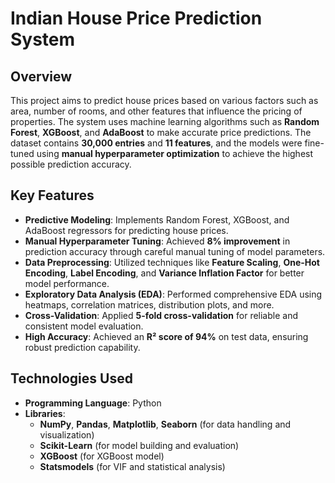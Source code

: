 # Indian House Price Prediction System

## Overview
This project aims to predict house prices based on various factors such as area, number of rooms, and other features that influence the pricing of properties. The system uses machine learning algorithms such as **Random Forest**, **XGBoost**, and **AdaBoost** to make accurate price predictions. The dataset contains **30,000 entries** and **11 features**, and the models were fine-tuned using **manual hyperparameter optimization** to achieve the highest possible prediction accuracy.

## Key Features

- **Predictive Modeling**: Implements Random Forest, XGBoost, and AdaBoost regressors for predicting house prices.
- **Manual Hyperparameter Tuning**: Achieved **8% improvement** in prediction accuracy through careful manual tuning of model parameters.
- **Data Preprocessing**: Utilized techniques like **Feature Scaling**, **One-Hot Encoding**, **Label Encoding**, and **Variance Inflation Factor** for better model performance.
- **Exploratory Data Analysis (EDA)**: Performed comprehensive EDA using heatmaps, correlation matrices, distribution plots, and more.
- **Cross-Validation**: Applied **5-fold cross-validation** for reliable and consistent model evaluation.
- **High Accuracy**: Achieved an **R² score of 94%** on test data, ensuring robust prediction capability.

## Technologies Used

- **Programming Language**: Python
- **Libraries**: 
  - **NumPy**, **Pandas**, **Matplotlib**, **Seaborn** (for data handling and visualization)
  - **Scikit-Learn** (for model building and evaluation)
  - **XGBoost** (for XGBoost model)
  - **Statsmodels** (for VIF and statistical analysis)
